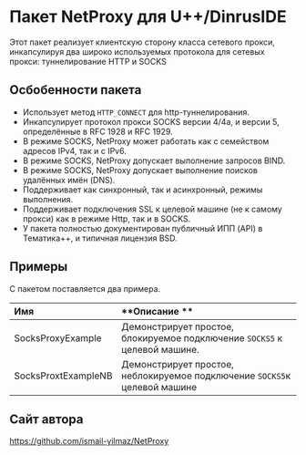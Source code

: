 # Пакет NetProxy для U++/DinrusIDE

Этот пакет реализует клиентскую сторону класса сетевого прокси, инкапсулируя два широко используемых протокола для сетевых прокси: туннелирование HTTP и SOCKS

## Осбобенности пакета

- Использует метод `HTTP_CONNECT` для http-туннелирования.
- Инкапсулирует протокол прокси SOCKS версии 4/4a, и версии 5, определённые в RFC 1928 и RFC 1929. 
- В режиме SOCKS, NetProxy может работать как с семейством адресов IPv4, так и с IPv6.
- В режиме SOCKS, NetProxy допускает выполнение запросов BIND.
- В режиме SOCKS, NetProxy допускает выполнение поисков удалённых имён (DNS).
- Поддерживает как синхронный, так и асинхронный, режимы выполнения.
- Поддерживает подключения SSL к целевой машине (не к самому прокси) как в режиме Http, так и в SOCKS.
- У пакета полностью документирован публичный ИПП (API) в Тематика++, и типичная лицензия BSD.

## Примеры

С пакетом поставляется два примера.

|**Имя**             | **Описание    **                                                             |
|:---                 |:---                                                                         |
| SocksProxyExample   | Демонстрирует простое, блокируемое подключение `SOCKS5` к целевой машине.   |
| SocksProxtExampleNB | Демонстрирует простое, неблокируемое подключение `SOCKS5`к целевой машине   |

## Сайт автора

https://github.com/ismail-yilmaz/NetProxy
